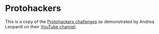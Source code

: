 # Protohackers

This is a copy of the [Protohackers challenges](https://protohackers.com) as demonstrated by Andrea Leopardi on their [YouTube channel](https://www.youtube.com/playlist?list=PLd7I3U4fDsULTLqbRAkWzA002-IzMe8fl).

